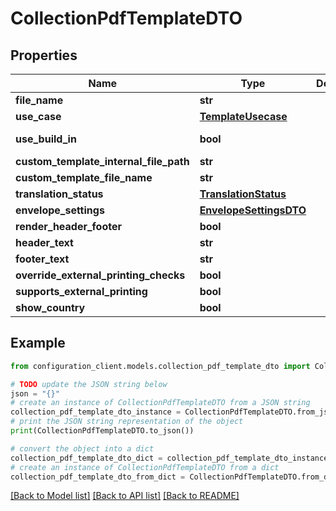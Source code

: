 # CollectionPdfTemplateDTO


## Properties

Name | Type | Description | Notes
------------ | ------------- | ------------- | -------------
**file_name** | **str** |  | [optional] 
**use_case** | [**TemplateUsecase**](TemplateUsecase.md) |  | [optional] 
**use_build_in** | **bool** |  | [optional] [readonly] 
**custom_template_internal_file_path** | **str** |  | [optional] 
**custom_template_file_name** | **str** |  | [optional] 
**translation_status** | [**TranslationStatus**](TranslationStatus.md) |  | [optional] 
**envelope_settings** | [**EnvelopeSettingsDTO**](EnvelopeSettingsDTO.md) |  | [optional] 
**render_header_footer** | **bool** |  | [optional] 
**header_text** | **str** |  | [optional] 
**footer_text** | **str** |  | [optional] 
**override_external_printing_checks** | **bool** |  | [optional] 
**supports_external_printing** | **bool** |  | [optional] 
**show_country** | **bool** |  | [optional] 

## Example

```python
from configuration_client.models.collection_pdf_template_dto import CollectionPdfTemplateDTO

# TODO update the JSON string below
json = "{}"
# create an instance of CollectionPdfTemplateDTO from a JSON string
collection_pdf_template_dto_instance = CollectionPdfTemplateDTO.from_json(json)
# print the JSON string representation of the object
print(CollectionPdfTemplateDTO.to_json())

# convert the object into a dict
collection_pdf_template_dto_dict = collection_pdf_template_dto_instance.to_dict()
# create an instance of CollectionPdfTemplateDTO from a dict
collection_pdf_template_dto_from_dict = CollectionPdfTemplateDTO.from_dict(collection_pdf_template_dto_dict)
```
[[Back to Model list]](../README.md#documentation-for-models) [[Back to API list]](../README.md#documentation-for-api-endpoints) [[Back to README]](../README.md)


